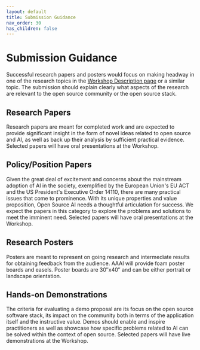 ```yaml
---
layout: default
title: Submission Guidance
nav_order: 30
has_children: false
---
```



# Submission Guidance
Successful research papers and posters would focus on making headway in one of the research topics in the [Workshop Description page](https://the-ai-alliance.github.io/AAAI-25-Workshop-on-Open-Source-AI-for-Mainstream-Use/) or a similar topic. The submission should explain clearly what aspects of the research are relevant to the open source community or the open source stack.

## Research Papers
Research papers are meant for completed work and are expected to provide significant insight in the form of novel ideas related to open source and AI, as well as back up their analysis by sufficient practical evidence. Selected papers will have oral presentations at the Workshop.

## Policy/Position Papers
Given the great deal of excitement and concerns about the mainstream adoption of AI in the society, exemplified by the European Union's EU ACT and the US President's Executive Order 14110, there are many practical issues that come to prominence. With its unique properties and value proposition, Open Source AI needs a thoughtful  articulation for success. We expect the papers in this category to explore the problems and solutions to meet the imminent need.  Selected papers will have oral presentations at the Workshop.

## Research Posters
Posters are meant to represent on going research and intermediate results for obtaining feedback from the audience. AAAI will provide foam poster boards and easels. Poster boards are 30″x40″ and can be either portrait or landscape orientation.

## Hands-on Demonstrations
The criteria for evaluating a demo proposal are  its focus on the open source software stack, its impact on the community both in terms of the application itself and the instructive value. Demos should enable and inspire practitioners as well as showcase how specific problems related to AI can be solved within the context of open source. Selected papers will have live demonstrations at the Workshop.
